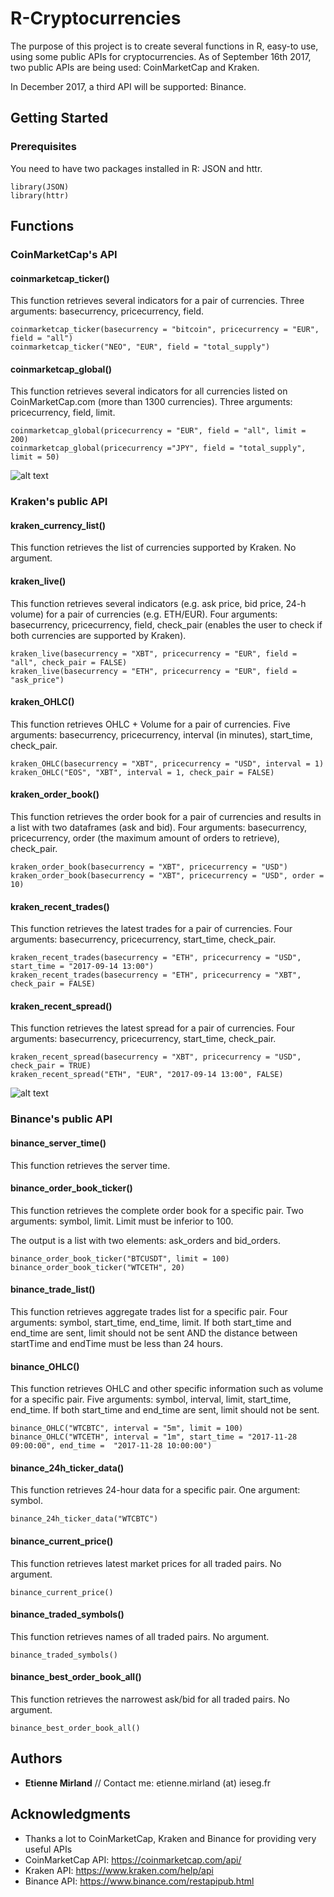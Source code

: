 # R-Cryptocurrencies

The purpose of this project is to create several functions in R, easy-to use, using some public APIs for cryptocurrencies.
As of September 16th 2017, two public APIs are being used: CoinMarketCap and Kraken.

In December 2017, a third API will be supported: Binance.

## Getting Started

### Prerequisites

You need to have two packages installed in R: JSON and httr.
```
library(JSON)
library(httr)
```

## Functions
### CoinMarketCap's API
#### coinmarketcap_ticker()
This function retrieves several indicators for a pair of currencies.
Three arguments: basecurrency, pricecurrency, field.

```
coinmarketcap_ticker(basecurrency = "bitcoin", pricecurrency = "EUR", field = "all")
coinmarketcap_ticker("NEO", "EUR", field = "total_supply")
```

#### coinmarketcap_global()
This function retrieves several indicators for all currencies listed on CoinMarketCap.com (more than 1300 currencies).
Three arguments: pricecurrency, field, limit.

```
coinmarketcap_global(pricecurrency = "EUR", field = "all", limit = 200)
coinmarketcap_global(pricecurrency ="JPY", field = "total_supply", limit = 50)
```

![alt text](http://bitcoinx.com/wp-content/uploads/2014/02/Kraken.jpg)
### Kraken's public API
#### kraken_currency_list()
This function retrieves the list of currencies supported by Kraken.
No argument.

#### kraken_live()
This function retrieves several indicators (e.g. ask price, bid price, 24-h volume) for a pair of currencies (e.g. ETH/EUR).
Four arguments: basecurrency, pricecurrency, field, check_pair (enables the user to check if both currencies are supported by Kraken).

```
kraken_live(basecurrency = "XBT", pricecurrency = "EUR", field = "all", check_pair = FALSE)
kraken_live(basecurrency = "ETH", pricecurrency = "EUR", field = "ask_price")
```
#### kraken_OHLC()
This function retrieves OHLC + Volume for a pair of currencies.
Five arguments: basecurrency, pricecurrency, interval (in minutes), start_time, check_pair.

```
kraken_OHLC(basecurrency = "XBT", pricecurrency = "USD", interval = 1)
kraken_OHLC("EOS", "XBT", interval = 1, check_pair = FALSE)
```
#### kraken_order_book()
This function retrieves the order book for a pair of currencies and results in a list with two dataframes (ask and bid).
Four arguments: basecurrency, pricecurrency, order (the maximum amount of orders to retrieve), check_pair.
```
kraken_order_book(basecurrency = "XBT", pricecurrency = "USD")
kraken_order_book(basecurrency = "XBT", pricecurrency = "USD", order = 10)
```

#### kraken_recent_trades()
This function retrieves the latest trades for a pair of currencies.
Four arguments: basecurrency, pricecurrency, start_time, check_pair.
```
kraken_recent_trades(basecurrency = "ETH", pricecurrency = "USD", start_time = "2017-09-14 13:00")
kraken_recent_trades(basecurrency = "ETH", pricecurrency = "XBT", check_pair = FALSE)
```

#### kraken_recent_spread()
This function retrieves the latest spread for a pair of currencies.
Four arguments: basecurrency, pricecurrency, start_time, check_pair.
```
kraken_recent_spread(basecurrency = "XBT", pricecurrency = "USD", check_pair = TRUE)
kraken_recent_spread("ETH", "EUR", "2017-09-14 13:00", FALSE)
```
![alt text](https://p13.zdassets.com/hc/settings_assets/1938355/115000012391/vDJ3jjZnVdU1CzsxaiuY6w-logo-en_svg-01.svg)

### Binance's public API
#### binance_server_time()
This function retrieves the server time.

#### binance_order_book_ticker()
This function retrieves the complete order book for a specific pair.
Two arguments: symbol, limit.
Limit must be inferior to 100.

The output is a list with two elements: ask_orders and bid_orders.

```
binance_order_book_ticker("BTCUSDT", limit = 100) 
binance_order_book_ticker("WTCETH", 20) 
```
#### binance_trade_list()
This function retrieves aggregate trades list for a specific pair.
Four arguments: symbol, start_time, end_time, limit.
If both start_time and end_time are sent, limit should not be sent AND the distance between startTime and endTime must be less than 24 hours.

#### binance_OHLC()
This function retrieves OHLC and other specific information such as volume for a specific pair.
Five arguments: symbol, interval, limit, start_time, end_time.
If both start_time and end_time are sent, limit should not be sent.

```
binance_OHLC("WTCBTC", interval = "5m", limit = 100)
binance_OHLC("WTCETH", interval = "1m", start_time = "2017-11-28 09:00:00", end_time =  "2017-11-28 10:00:00")
```
#### binance_24h_ticker_data()
This function retrieves 24-hour data for a specific pair.
One argument: symbol.
```
binance_24h_ticker_data("WTCBTC")
```
#### binance_current_price()
This function retrieves latest market prices for all traded pairs.
No argument.
```
binance_current_price()
```

#### binance_traded_symbols()
This function retrieves names of all traded pairs.
No argument.
```
binance_traded_symbols()
```
#### binance_best_order_book_all()
This function retrieves the narrowest ask/bid for all traded pairs.
No argument.
```
binance_best_order_book_all()
```

## Authors

* **Etienne Mirland**  // Contact me: etienne.mirland (at) ieseg.fr
## Acknowledgments

* Thanks a lot to CoinMarketCap, Kraken and Binance for providing very useful APIs
* CoinMarketCap API: https://coinmarketcap.com/api/
* Kraken API: https://www.kraken.com/help/api
* Binance API: https://www.binance.com/restapipub.html 
